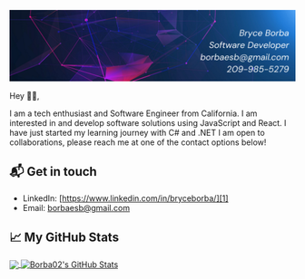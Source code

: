 <!--
**Borba02/Borba02** is a ✨ _special_ ✨ repository because its `README.md` (this file) appears on your GitHub profile.

Here are some ideas to get you started:

- 🔭 I’m currently working on ...
- 🌱 I’m currently learning ...
- 👯 I’m looking to collaborate on ...
- 🤔 I’m looking for help with ...
- 💬 Ask me about ...
- 📫 How to reach me: ...
- 😄 Pronouns: ...
- ⚡ Fun fact: ...
-->

![name-of-your-image](https://github.com/Borba02/Borba02/blob/main/Blue%20Minimalist%20Futuristic%20Linkedin%20Banner%20(4).png?raw=true)

Hey 👋🏻,

I am a tech enthusiast and Software Engineer from California.
I am interested in and develop software solutions
using JavaScript and React. I have just started my learning journey with C# and .NET
I am open to collaborations, please reach me at one of the contact options below!

## 📬 Get in touch
- LinkedIn: [https://www.linkedin.com/in/bryceborba/][1]
- Email: borbaesb@gmail.com


## &#x1f4c8; My GitHub Stats

<a href="https://github.com/Borba02/Borba02">
  <img align="center" src="https://github-readme-stats.vercel.app/api/top-langs/?username=Borba02&hide=java,html&title_color=000000&text_color=000000" />
</a>

<a href="https://github.com/Borba02/Borba02">
  <img align="center" src="https://github-readme-stats.vercel.app/api?username=Borba02&show_icons=true&line_height=27&count_private=true&title_color=000000&text_color=000000&icon_color=FAC051" alt="Borba02's GitHub Stats" />
</a>


[1]: https://www.linkedin.com/in/bryceborba/
